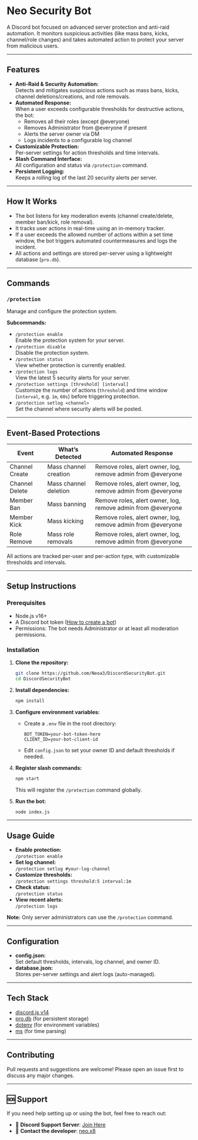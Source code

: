 # Neo Security Bot

A Discord bot focused on advanced server protection and anti-raid automation. It monitors suspicious activities (like mass bans, kicks, channel/role changes) and takes automated action to protect your server from malicious users.

---

## Features

- **Anti-Raid & Security Automation:**  
  Detects and mitigates suspicious actions such as mass bans, kicks, channel deletions/creations, and role removals.
- **Automated Response:**  
  When a user exceeds configurable thresholds for destructive actions, the bot:
  - Removes all their roles (except @everyone)
  - Removes Administrator from @everyone if present
  - Alerts the server owner via DM
  - Logs incidents to a configurable log channel
- **Customizable Protection:**  
  Per-server settings for action thresholds and time intervals.
- **Slash Command Interface:**  
  All configuration and status via `/protection` command.
- **Persistent Logging:**  
  Keeps a rolling log of the last 20 security alerts per server.

---

## How It Works

- The bot listens for key moderation events (channel create/delete, member ban/kick, role removal).
- It tracks user actions in real-time using an in-memory tracker.
- If a user exceeds the allowed number of actions within a set time window, the bot triggers automated countermeasures and logs the incident.
- All actions and settings are stored per-server using a lightweight database (`pro.db`).

---

## Commands

### `/protection`
Manage and configure the protection system.

**Subcommands:**
- `/protection enable`  
  Enable the protection system for your server.
- `/protection disable`  
  Disable the protection system.
- `/protection status`  
  View whether protection is currently enabled.
- `/protection logs`  
  View the latest 5 security alerts for your server.
- `/protection settings [threshold] [interval]`  
  Customize the number of actions (`threshold`) and time window (`interval`, e.g. `1m`, `60s`) before triggering protection.
- `/protection setlog <channel>`  
  Set the channel where security alerts will be posted.

---

## Event-Based Protections

| Event                | What’s Detected                | Automated Response                                                                 |
|----------------------|-------------------------------|------------------------------------------------------------------------------------|
| Channel Create       | Mass channel creation          | Remove roles, alert owner, log, remove admin from @everyone                        |
| Channel Delete       | Mass channel deletion          | Remove roles, alert owner, log, remove admin from @everyone                        |
| Member Ban           | Mass banning                   | Remove roles, alert owner, log, remove admin from @everyone                        |
| Member Kick          | Mass kicking                   | Remove roles, alert owner, log, remove admin from @everyone                        |
| Role Remove          | Mass role removals             | Remove roles, alert owner, log, remove admin from @everyone                        |

All actions are tracked per-user and per-action type, with customizable thresholds and intervals.

---

## Setup Instructions

### Prerequisites

- Node.js v16+
- A Discord bot token ([How to create a bot](https://discordjs.guide/preparations/setting-up-a-bot-application.html#creating-your-bot))
- Permissions: The bot needs Administrator or at least all moderation permissions.

### Installation

1. **Clone the repository:**
   ```sh
   git clone https://github.com/Neoa3/DiscordSecurityBot.git
   cd DiscordSecurityBot
   ```

2. **Install dependencies:**
   ```sh
   npm install
   ```

3. **Configure environment variables:**
   - Create a `.env` file in the root directory:
     ```
     BOT_TOKEN=your-bot-token-here
     CLIENT_ID=your-bot-client-id
     ```
   - Edit `config.json` to set your owner ID and default thresholds if needed.

4. **Register slash commands:**
   ```sh
   npm start
   ```
   This will register the `/protection` command globally.

5. **Run the bot:**
   ```sh
   node index.js
   ```

---

## Usage Guide

- **Enable protection:**  
  `/protection enable`
- **Set log channel:**  
  `/protection setlog #your-log-channel`
- **Customize thresholds:**  
  `/protection settings threshold:5 interval:1m`
- **Check status:**  
  `/protection status`
- **View recent alerts:**  
  `/protection logs`

**Note:** Only server administrators can use the `/protection` command.

---

## Configuration

- **config.json:**  
  Set default thresholds, intervals, log channel, and owner ID.
- **database.json:**  
  Stores per-server settings and alert logs (auto-managed).

---

## Tech Stack

- [discord.js v14](https://discord.js.org/)
- [pro.db](https://www.npmjs.com/package/pro.db) (for persistent storage)
- [dotenv](https://www.npmjs.com/package/dotenv) (for environment variables)
- [ms](https://www.npmjs.com/package/ms) (for time parsing)

---

## Contributing

Pull requests and suggestions are welcome! Please open an issue first to discuss any major changes.

---

## 🆘 Support

If you need help setting up or using the bot, feel free to reach out:

- 💬 **Discord Support Server**: [Join Here](https://discord.gg/XEHNf4UAst)
- 📧 **Contact the developer**: [neo.x8](https://discord.com/users/1316110658257031300)